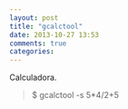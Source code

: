 ```yaml
---
layout: post
title: "gcalctool"
date: 2013-10-27 13:53
comments: true
categories: 
---
```

Calculadora.

>$ gcalctool -s 5*4/2+5

